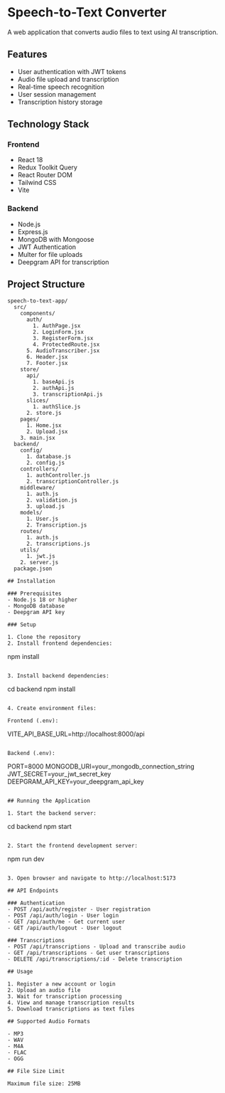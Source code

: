# Speech-to-Text Converter

A web application that converts audio files to text using AI transcription.

## Features

- User authentication with JWT tokens
- Audio file upload and transcription
- Real-time speech recognition
- User session management
- Transcription history storage

## Technology Stack

### Frontend

- React 18
- Redux Toolkit Query
- React Router DOM
- Tailwind CSS
- Vite

### Backend

- Node.js
- Express.js
- MongoDB with Mongoose
- JWT Authentication
- Multer for file uploads
- Deepgram API for transcription

## Project Structure

```
speech-to-text-app/
  src/
    components/
      auth/
        1. AuthPage.jsx
        2. LoginForm.jsx
        3. RegisterForm.jsx
        4. ProtectedRoute.jsx
      5. AudioTranscriber.jsx
      6. Header.jsx
      7. Footer.jsx
    store/
      api/
        1. baseApi.js
        2. authApi.js
        3. transcriptionApi.js
      slices/
        1. authSlice.js
      2. store.js
    pages/
      1. Home.jsx
      2. Upload.jsx
    3. main.jsx
  backend/
    config/
      1. database.js
      2. config.js
    controllers/
      1. authController.js
      2. transcriptionController.js
    middleware/
      1. auth.js
      2. validation.js
      3. upload.js
    models/
      1. User.js
      2. Transcription.js
    routes/
      1. auth.js
      2. transcriptions.js
    utils/
      1. jwt.js
    2. server.js
  package.json

## Installation

### Prerequisites
- Node.js 18 or higher
- MongoDB database
- Deepgram API key

### Setup

1. Clone the repository
2. Install frontend dependencies:
```

npm install

```

3. Install backend dependencies:
```

cd backend
npm install

```

4. Create environment files:

Frontend (.env):
```

VITE_API_BASE_URL=http://localhost:8000/api

```

Backend (.env):
```

PORT=8000
MONGODB_URI=your_mongodb_connection_string
JWT_SECRET=your_jwt_secret_key
DEEPGRAM_API_KEY=your_deepgram_api_key

```

## Running the Application

1. Start the backend server:
```

cd backend
npm start

```

2. Start the frontend development server:
```

npm run dev

```

3. Open browser and navigate to http://localhost:5173

## API Endpoints

### Authentication
- POST /api/auth/register - User registration
- POST /api/auth/login - User login
- GET /api/auth/me - Get current user
- GET /api/auth/logout - User logout

### Transcriptions
- POST /api/transcriptions - Upload and transcribe audio
- GET /api/transcriptions - Get user transcriptions
- DELETE /api/transcriptions/:id - Delete transcription

## Usage

1. Register a new account or login
2. Upload an audio file
3. Wait for transcription processing
4. View and manage transcription results
5. Download transcriptions as text files

## Supported Audio Formats

- MP3
- WAV
- M4A
- FLAC
- OGG

## File Size Limit

Maximum file size: 25MB
```
